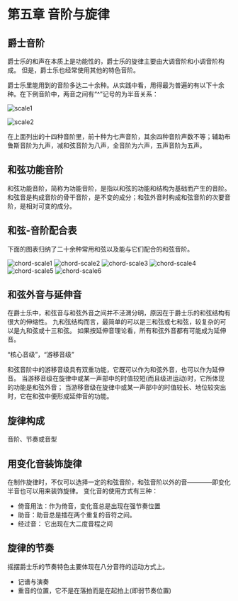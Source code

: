 # 第五章 音阶与旋律

## 爵士音阶

爵士乐的和声在本质上是功能性的，爵士乐的旋律主要由大调音阶和小调音阶构成。
但是，爵士乐也经常使用其他的特色音阶。

爵士乐里能用到的音阶多达二十余种。从实践中看，用得最为普遍的有以下十余种。在下例音阶中，两音之间有“^”记号的为半音关系：

![scale1](pics/scale-1.png)

![scale2](pics/scale-2.png)

在上面列出的十四种音阶里，前十种为七声音阶，其余四种音阶声数不等；辅助布鲁斯音阶为九声，减和弦音阶为八声，全音阶为六声，五声音阶为五声。

## 和弦功能音阶

和弦功能音阶，简称为功能音阶，是指以和弦的功能和结构为基础而产生的音阶。
和弦音是构成音阶的骨干音阶，是不变的成分；和弦外音时构成和弦音阶的次要音阶，是相对可变的成分。

## 和弦-音阶配合表

下面的图表归纳了二十余种常用和弦以及能与它们配合的和弦音阶。

![chord-scale1](pics/chord-scale-1.png)
![chord-scale2](pics/chord-scale-2.png)
![chord-scale3](pics/chord-scale-3.png)
![chord-scale4](pics/chord-scale-4.png)
![chord-scale5](pics/chord-scale-5.png)
![chord-scale6](pics/chord-scale-6.png)

## 和弦外音与延伸音

在爵士乐中，和弦音与和弦外音之间并不泾渭分明，原因在于爵士乐的和弦结构有很大的伸缩性。
九和弦结构而言，最简单的可以是三和弦或七和弦，较复杂的可以是九和弦或十三和弦。
如果按延伸音理论看，所有和弦外音都有可能成为延伸音。

“核心音级”，“游移音级”

和弦音阶中的游移音级具有双重功能，它既可以作为和弦外音，也可以作为延伸音。
当游移音级在旋律中或某一声部中的时值较短(而且级进运动)时，它所体现的功能是和弦外音；
当游移音级在旋律中或某一声部中的时值较长、地位较突出时，它在和弦中便形成延伸音的功能。

## 旋律构成

音阶、节奏或音型

## 用变化音装饰旋律

在制作旋律时，不仅可以选择一定的和弦音阶，和弦音阶以外的音————即变化半音也可以用来装饰旋律。
变化音的使用方式有三种：

- 倚音用法：作为倚音，变化音总是出现在强节奏位置
- 助音：助音总是插在两个重复的音符之间。
- 经过音： 它出现在大二度音程之间

## 旋律的节奏

摇摆爵士乐的节奏特色主要体现在八分音符的运动方式上。

- 记谱与演奏
- 重音的位置，它不是在落拍而是在起拍上(即弱节奏位置)